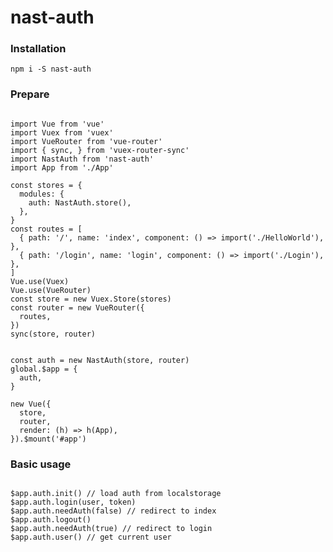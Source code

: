 # nast-auth

### Installation

<pre><code>npm i -S nast-auth</code></pre>

### Prepare

<pre><code>
import Vue from 'vue'
import Vuex from 'vuex'
import VueRouter from 'vue-router'
import { sync, } from 'vuex-router-sync'
import NastAuth from 'nast-auth'
import App from './App'

const stores = {
  modules: {
    auth: NastAuth.store(),
  },
}
const routes = [
  { path: '/', name: 'index', component: () => import('./HelloWorld'), },
  { path: '/login', name: 'login', component: () => import('./Login'), },
]
Vue.use(Vuex)
Vue.use(VueRouter)
const store = new Vuex.Store(stores)
const router = new VueRouter({
  routes,
})
sync(store, router)


const auth = new NastAuth(store, router)
global.$app = {
  auth,
}

new Vue({
  store,
  router,
  render: (h) => h(App),
}).$mount('#app')
</code></pre>

### Basic usage

<pre><code>
$app.auth.init() // load auth from localstorage
$app.auth.login(user, token)
$app.auth.needAuth(false) // redirect to index
$app.auth.logout()
$app.auth.needAuth(true) // redirect to login
$app.auth.user() // get current user
</code></pre>